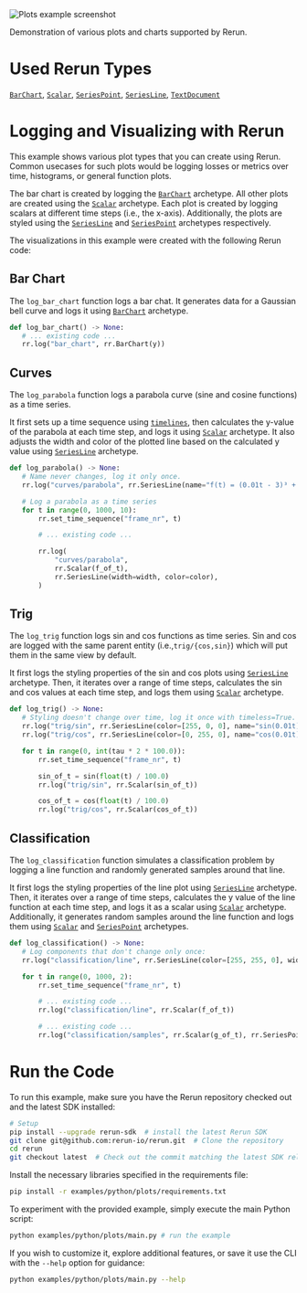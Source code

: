 <!--[metadata]
title = "Plots"
tags = ["2D", "plots", "api-example"]
description = "Demonstration of various plots and charts supported by Rerun."
thumbnail = "https://static.rerun.io/plots/e8e51071f6409f61dc04a655d6b9e1caf8179226/480w.png"
thumbnail_dimensions = [480, 480]
channel = "main"
-->


<picture data-inline-viewer="examples/plots">
  <source media="(max-width: 480px)" srcset="https://static.rerun.io/plots/c5b91cf0bf2eaf91c71d6cdcd4fe312d4aeac572/480w.png">
  <source media="(max-width: 768px)" srcset="https://static.rerun.io/plots/c5b91cf0bf2eaf91c71d6cdcd4fe312d4aeac572/768w.png">
  <source media="(max-width: 1024px)" srcset="https://static.rerun.io/plots/c5b91cf0bf2eaf91c71d6cdcd4fe312d4aeac572/1024w.png">
  <source media="(max-width: 1200px)" srcset="https://static.rerun.io/plots/c5b91cf0bf2eaf91c71d6cdcd4fe312d4aeac572/1200w.png">
  <img src="https://static.rerun.io/plots/c5b91cf0bf2eaf91c71d6cdcd4fe312d4aeac572/full.png" alt="Plots example screenshot">
</picture>

Demonstration of various plots and charts supported by Rerun.

# Used Rerun Types

[`BarChart`](https://www.rerun.io/docs/reference/types/archetypes/bar_chart), [`Scalar`](https://www.rerun.io/docs/reference/types/archetypes/scalar), [`SeriesPoint`](https://www.rerun.io/docs/reference/types/archetypes/series_point), [`SeriesLine`](https://www.rerun.io/docs/reference/types/archetypes/series_line), [`TextDocument`](https://www.rerun.io/docs/reference/types/archetypes/text_document) 

# Logging and Visualizing with Rerun

This example shows various plot types that you can create using Rerun. Common usecases for such plots would be logging
losses or metrics over time, histograms, or general function plots.

The bar chart is created by logging the [`BarChart`](https://www.rerun.io/docs/reference/types/archetypes/bar_chart) archetype.
All other plots are created using the [`Scalar`](https://www.rerun.io/docs/reference/types/archetypes/scalar) archetype.
Each plot is created by logging scalars at different time steps (i.e., the x-axis).
Additionally, the plots are styled using the [`SeriesLine`](https://www.rerun.io/docs/reference/types/archetypes/series_line) and
[`SeriesPoint`](https://www.rerun.io/docs/reference/types/archetypes/series_point) archetypes respectively.

The visualizations in this example were created with the following Rerun code:

## Bar Chart

The `log_bar_chart` function logs a bar chat.
It generates data for a Gaussian bell curve and logs it using [`BarChart`](https://www.rerun.io/docs/reference/types/archetypes/bar_chart) archetype.
 ```python
def log_bar_chart() -> None:
    # ... existing code ...
    rr.log("bar_chart", rr.BarChart(y))
 ```

## Curves
The `log_parabola` function logs a parabola curve (sine and cosine functions) as a time series.

It first sets up a time sequence using [`timelines`](https://www.rerun.io/docs/concepts/timelines), then calculates the y-value of the parabola at each time step, and logs it using [`Scalar`](https://www.rerun.io/docs/reference/types/archetypes/scalar) archetype. 
It also adjusts the width and color of the plotted line based on the calculated y value using [`SeriesLine`](https://www.rerun.io/docs/reference/types/archetypes/series_line) archetype.

 ```python
def log_parabola() -> None:
    # Name never changes, log it only once.
    rr.log("curves/parabola", rr.SeriesLine(name="f(t) = (0.01t - 3)³ + 1"), timeless=True)

    # Log a parabola as a time series
    for t in range(0, 1000, 10):
        rr.set_time_sequence("frame_nr", t)

        # ... existing code ...

        rr.log(
            "curves/parabola",
            rr.Scalar(f_of_t),
            rr.SeriesLine(width=width, color=color),
        )
 ```
## Trig

The `log_trig` function logs sin and cos functions as time series. Sin and cos are logged with the same parent entity (i.e.,`trig/{cos,sin}`) which will put them in the same view by default.

It first logs the styling properties of the sin and cos plots using [`SeriesLine`](https://www.rerun.io/docs/reference/types/archetypes/series_line) archetype.
Then, it iterates over a range of time steps, calculates the sin and cos values at each time step, and logs them using [`Scalar`](https://www.rerun.io/docs/reference/types/archetypes/scalar) archetype.

 ```python
def log_trig() -> None:
    # Styling doesn't change over time, log it once with timeless=True.
    rr.log("trig/sin", rr.SeriesLine(color=[255, 0, 0], name="sin(0.01t)"), timeless=True)
    rr.log("trig/cos", rr.SeriesLine(color=[0, 255, 0], name="cos(0.01t)"), timeless=True)

    for t in range(0, int(tau * 2 * 100.0)):
        rr.set_time_sequence("frame_nr", t)

        sin_of_t = sin(float(t) / 100.0)
        rr.log("trig/sin", rr.Scalar(sin_of_t))

        cos_of_t = cos(float(t) / 100.0)
        rr.log("trig/cos", rr.Scalar(cos_of_t))
 ```

## Classification

The `log_classification` function simulates a classification problem by logging a line function and randomly generated samples around that line.

It first logs the styling properties of the line plot using [`SeriesLine`](https://www.rerun.io/docs/reference/types/archetypes/series_line) archetype. 
Then, it iterates over a range of time steps, calculates the y value of the line function at each time step, and logs it as a scalar using [`Scalar`](https://www.rerun.io/docs/reference/types/archetypes/scalar) archetype. 
Additionally, it generates random samples around the line function and logs them using [`Scalar`](https://www.rerun.io/docs/reference/types/archetypes/scalar) and [`SeriesPoint`](https://www.rerun.io/docs/reference/types/archetypes/series_point) archetypes.

 ```python
def log_classification() -> None:
    # Log components that don't change only once:
    rr.log("classification/line", rr.SeriesLine(color=[255, 255, 0], width=3.0), timeless=True)

    for t in range(0, 1000, 2):
        rr.set_time_sequence("frame_nr", t)

        # ... existing code ...
        rr.log("classification/line", rr.Scalar(f_of_t))

        # ... existing code ...
        rr.log("classification/samples", rr.Scalar(g_of_t), rr.SeriesPoint(color=color, marker_size=marker_size))
 ```


# Run the Code
To run this example, make sure you have the Rerun repository checked out and the latest SDK installed:
```bash
# Setup 
pip install --upgrade rerun-sdk  # install the latest Rerun SDK
git clone git@github.com:rerun-io/rerun.git  # Clone the repository
cd rerun
git checkout latest  # Check out the commit matching the latest SDK release
```
Install the necessary libraries specified in the requirements file:
```bash
pip install -r examples/python/plots/requirements.txt
```
To experiment with the provided example, simply execute the main Python script:
```bash
python examples/python/plots/main.py # run the example
```
If you wish to customize it, explore additional features, or save it use the CLI with the `--help` option for guidance:
```bash
python examples/python/plots/main.py --help 
```
